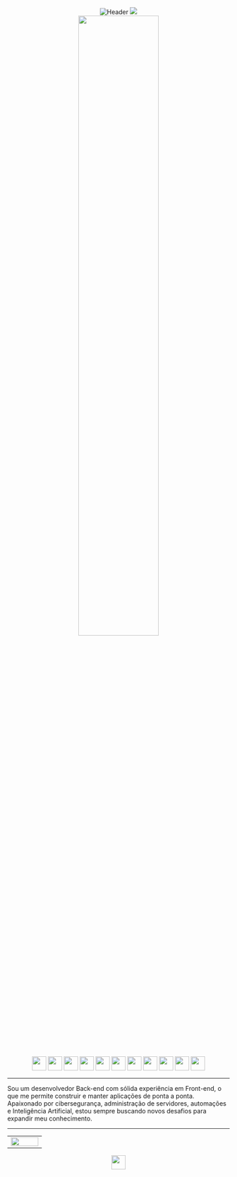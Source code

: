 <div align="center">
  <img src="https://capsule-render.vercel.app/api?type=waving&height=300&color=gradient:0,000000,50,303030,100,000000&fontColor=ffffff&text=Miguel%20B.%20Pinotti&fontSize=60&animation=fadeIn&desc=Back-end%20%7C%20Front-end%20%7C%20Cibersegurança%20%7C%20Automação%20%7C%20IA&descAlign=50&descAlignY=70" alt="Header"/>
  <img src="https://readme-typing-svg.demolab.com?font=Fira+Code&size=30&color=FFFFFF&center=true&vCenter=true&width=600&lines=Sempre+estudando+cada+vez+mais"/>
  
</div>

<div align="center">
  <img src="https://i.pinimg.com/originals/b0/98/33/b09833472bdae26a0b637ea79fadd09e.gif" width="60%" />
</div>
<br>
<div align="center">
  <!-- <a href="https://skillicons.dev">
    <img src="https://skillicons.dev/icons?i=html,css,js,nodejs,python,selenium,php,mysql,git,linux,nix" />
  </a> -->
  <img height="32" width="32" src="https://cdn.simpleicons.org/html5/FFFFFF" />
  <img height="32" width="32" src="https://cdn.simpleicons.org/css/FFFFFF" />
  <img height="32" width="32" src="https://cdn.simpleicons.org/javascript/FFFFFF" />
  <img height="32" width="32" src="https://cdn.simpleicons.org/nodedotjs/FFFFFF" />
  <img height="32" width="32" src="https://cdn.simpleicons.org/python/FFFFFF" />
  <img height="32" width="32" src="https://cdn.simpleicons.org/selenium/FFFFFF" />
  <img height="32" width="32" src="https://cdn.simpleicons.org/php/FFFFFF" />
  <img height="32" width="32" src="https://cdn.simpleicons.org/mysql/FFFFFF" />
  <img height="32" width="32" src="https://cdn.simpleicons.org/git/FFFFFF" />
  <img height="32" width="32" src="https://cdn.simpleicons.org/linux/FFFFFF" />
  <img height="32" width="32" src="https://cdn.simpleicons.org/nixos/FFFFFF" />
</div>

---

Sou um desenvolvedor Back-end com sólida experiência em Front-end, o que me permite construir e manter aplicações de ponta a ponta. Apaixonado por cibersegurança, administração de servidores, automações e Inteligência Artificial, estou sempre buscando novos desafios para expandir meu conhecimento.

---

<table align="center">
  <tr>
    <td valign="top" width="50%">
      <img src="https://github-readme-stats.vercel.app/api?username=miguel-b-p&show_icons=true&count_private=true&hide_border=true&theme=graywhite" align="left" style="width: 100%" />
    </td>
    <!-- <td valign="top" width="50%">
      <img src="https://github-readme-stats.vercel.app/api/top-langs/?username=miguel-b-p&hide_border=true&layout=compact&theme=graywhite" align="left" style="width: 100%" />
    </td> -->
  </tr>
</table>
<div align="center">
  <a href="mailto:miguelpinotty@gmail.com">
    <!-- <img src="https://skillicons.dev/icons?i=gmail" /> -->
    <img height="32" width="32" src="https://cdn.simpleicons.org/gmail/FFFFFF" />
  </a>
  <!-- <a href="https://www.linkedin.com/in/miguel-batista-pinotti-839657266/">
    <img src="https://upload.wikimedia.org/wikipedia/commons/8/81/LinkedIn_icon.svg" />
  </a> -->
</div>
